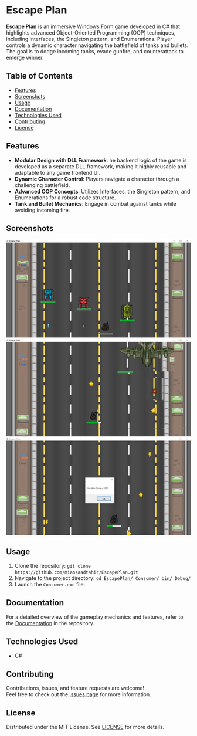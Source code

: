 # Escape Plan

**Escape Plan** is an immersive Windows Form game developed in C# that highlights advanced Object-Oriented Programming (OOP) techniques, including Interfaces, the Singleton pattern, and Enumerations. Player controls a dynamic character navigating the battlefield of tanks and bullets. The goal is to dodge incoming tanks, evade gunfire, and counterattack to emerge winner.

## Table of Contents
- [Features](#features)
- [Screenshots](#screenshots)
- [Usage](#usage)
- [Documentation](#documentation)
- [Technologies Used](#technologies-used)
- [Contributing](#contributing)
- [License](#license)

## Features
- **Modular Design with DLL Framework**: he backend logic of the game is developed as a separate DLL framework, making it highly reusable and adaptable to any game frontend UI.
- **Dynamic Character Control**: Players navigate a character through a challenging battlefield.
- **Advanced OOP Concepts**: Utilizes Interfaces, the Singleton pattern, and Enumerations for a robust code structure.
- **Tank and Bullet Mechanics**: Engage in combat against tanks while avoiding incoming fire.

## Screenshots
![Screenshot](assets/1.PNG)
![Screenshot](assets/2.PNG)
![Screenshot](assets/3.PNG)

## Usage
1. Clone the repository:
   `git clone https://github.com/miansaadtahir/EscapePlan.git`
2. Navigate to the project directory:
   `cd EscapePlan/ Consumer/ bin/ Debug/`
3. Launch the `Consumer.exe` file.

## Documentation
For a detailed overview of the gameplay mechanics and features, refer to the [Documentation](./documentation) in the repository.

## Technologies Used
- C#

## Contributing
Contributions, issues, and feature requests are welcome!  
Feel free to check out the [issues page](https://github.com/miansaadtahir/EscapePlan/issues) for more information.

## License
Distributed under the MIT License. See [LICENSE](./LICENSE) for more details.
